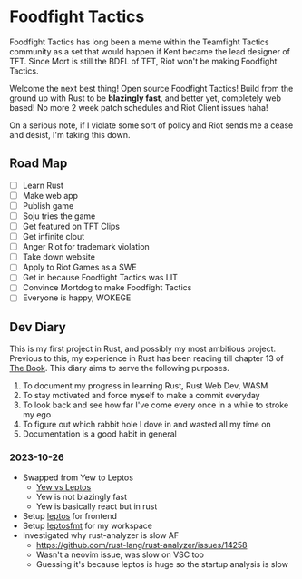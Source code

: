 # Foodfight Tactics

Foodfight Tactics has long been a meme within the Teamfight Tactics community as a set that would happen if Kent became the lead designer of TFT. Since Mort is still the BDFL of TFT, Riot won't be making Foodfight Tactics.

Welcome the next best thing! Open source Foodfight Tactics! Build from the ground up with Rust to be **blazingly fast**, and better yet, completely web based! No more 2 week patch schedules and Riot Client issues haha!

On a serious note, if I violate some sort of policy and Riot sends me a cease and desist, I'm taking this down.

## Road Map

- [ ] Learn Rust
- [ ] Make web app
- [ ] Publish game
- [ ] Soju tries the game
- [ ] Get featured on TFT Clips
- [ ] Get infinite clout
- [ ] Anger Riot for trademark violation
- [ ] Take down website
- [ ] Apply to Riot Games as a SWE
- [ ] Get in because Foodfight Tactics was LIT
- [ ] Convince Mortdog to make Foodfight Tactics
- [ ] Everyone is happy, WOKEGE

## Dev Diary

This is my first project in Rust, and possibly my most ambitious project. Previous to this, my experience in Rust has been reading till chapter 13 of [The Book](https://rust-book.cs.brown.edu/ch13-02-iterators.html). This diary aims to serve the following purposes.

1. To document my progress in learning Rust, Rust Web Dev, WASM
2. To stay motivated and force myself to make a commit everyday
3. To look back and see how far I've come every once in a while to stroke my ego
4. To figure out which rabbit hole I dove in and wasted all my time on
5. Documentation is a good habit in general

### 2023-10-26

- Swapped from Yew to Leptos
  - [Yew vs Leptos](https://www.reddit.com/r/rust/comments/1526qo3/yew_or_leptos/)
  - Yew is not blazingly fast
  - Yew is basically react but in rust
- Setup [leptos](https://leptos-rs.github.io/leptos/) for frontend
- Setup [leptosfmt](https://github.com/bram209/leptosfmt) for my workspace
- Investigated why rust-analyzer is slow AF
  - https://github.com/rust-lang/rust-analyzer/issues/14258
  - Wasn't a neovim issue, was slow on VSC too
  - Guessing it's because leptos is huge so the startup analysis is slow
